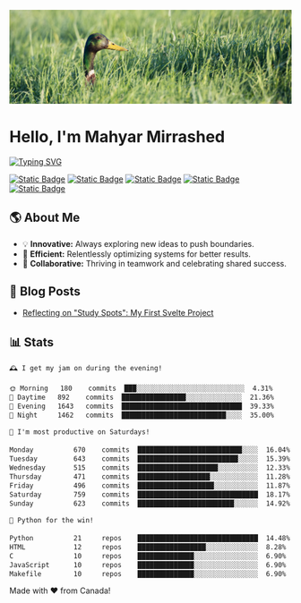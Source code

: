 ![](./res/header.jpg)

# Hello, I'm Mahyar Mirrashed

[![Typing SVG](https://readme-typing-svg.demolab.com?font=PT+Serif&weight=700&size=24&duration=3000&pause=1500&color=DCBEB5&vCenter=true&width=435&lines=Part-time+Open+Source+Developer+%F0%9F%A7%91%F0%9F%8F%BB%E2%80%8D%F0%9F%92%BB;Full-time+Systems+Developer+%F0%9F%8C%90;Average+Coffee+Enjoyer+%E2%98%95%EF%B8%8F;Dad+to+Multiple+Birbs+%F0%9F%A6%9C)](https://git.io/typing-svg)

[![Static Badge](https://img.shields.io/badge/linkedin-0A66C2?style=for-the-badge&logo=linkedin)](https://linkedin.com/in/mahyarmirrashed)
[![Static Badge](https://img.shields.io/badge/youtube-FF0000?style=for-the-badge&logo=youtube)](https://www.youtube.com/@mahmirr)
[![Static Badge](https://img.shields.io/badge/CV-33a4d3?style=for-the-badge&logo=googleforms)](https://mahyarmirrashed.com/resume.pdf)
[![Static Badge](https://img.shields.io/badge/mastodon-6364FF?style=for-the-badge&logo=mastodon&logoColor=white)](https://mastodon.social/@mahyarmirrashed)
[![Static Badge](https://img.shields.io/badge/website-darkolivegreen?style=for-the-badge&logo=rye&logoColor=white)](https://mahyarmirrashed.com)

## 🌎 About Me

- 💡 **Innovative:** Always exploring new ideas to push boundaries.
- 🚀 **Efficient:** Relentlessly optimizing systems for better results.
- 💪 **Collaborative:** Thriving in teamwork and celebrating shared success.

## 📜 Blog Posts

<!-- BLOG-POST-LIST:START -->
- [Reflecting on &quot;Study Spots&quot;: My First Svelte Project](https://mahyarmirrashed.com/reflecting-on-study-spots/)
<!-- BLOG-POST-LIST:END -->

## 📊 Stats

<!-- README-STATS:START -->

```
🕰️ I get my jam on during the evening!

🌞 Morning  	180    commits	███░░░░░░░░░░░░░░░░░░░░░░░░░░░	4.31%
🌆 Daytime  	892    commits	████████████████░░░░░░░░░░░░░░	21.36%
🌃 Evening  	1643   commits	██████████████████████████████	39.33%
🌙 Night    	1462   commits	██████████████████████████░░░░	35.00%
```

```
📅 I'm most productive on Saturdays!

Monday      	670    commits	██████████████████████████░░░░	16.04%
Tuesday     	643    commits	█████████████████████████░░░░░	15.39%
Wednesday   	515    commits	████████████████████░░░░░░░░░░	12.33%
Thursday    	471    commits	██████████████████░░░░░░░░░░░░	11.28%
Friday      	496    commits	███████████████████░░░░░░░░░░░	11.87%
Saturday    	759    commits	██████████████████████████████	18.17%
Sunday      	623    commits	████████████████████████░░░░░░	14.92%
```

```
🧪 Python for the win!

Python      	21     repos	██████████████████████████████	14.48%
HTML        	12     repos	█████████████████░░░░░░░░░░░░░	8.28%
C           	10     repos	██████████████░░░░░░░░░░░░░░░░	6.90%
JavaScript  	10     repos	██████████████░░░░░░░░░░░░░░░░	6.90%
Makefile    	10     repos	██████████████░░░░░░░░░░░░░░░░	6.90%
```

<!-- README-STATS:END -->

Made with :heart: from Canada!
